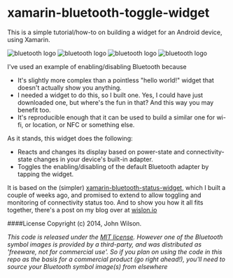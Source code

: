 xamarin-bluetooth-toggle-widget
===============================

This is a simple tutorial/how-to on building a widget for an Android device, using Xamarin. 

![bluetooth logo](https://github.com/wislon/xamarin-bluetooth-toggle-widget/blob/master/src/BluetoothToggleWidget/Resources/drawable-xhdpi/bluetooth_on.png)
![bluetooth logo](https://github.com/wislon/xamarin-bluetooth-toggle-widget/blob/master/src/BluetoothToggleWidget/Resources/drawable-xhdpi/bluetooth_connecting.png)
![bluetooth logo](https://github.com/wislon/xamarin-bluetooth-toggle-widget/blob/master/src/BluetoothToggleWidget/Resources/drawable-xhdpi/bluetooth_connected.png)
![bluetooth logo](https://github.com/wislon/xamarin-bluetooth-toggle-widget/blob/master/src/BluetoothToggleWidget/Resources/drawable-xhdpi/bluetooth_off.png)

I've used an example of enabling/disabling Bluetooth because 
* It's slightly more complex than a pointless "hello world!" widget that doesn't actually show you anything.
* I needed a widget to do this, so I built one. Yes, I could have just downloaded one, but where's the fun in that? And this way you may benefit too.
* It's reproducible enough that it can be used to build a similar one for wi-fi, or location, or NFC or something else.

As it stands, this widget does the following:

* Reacts and changes its display based on power-state and connectivity-state changes in your device's built-in adapter.
* Toggles the enabling/disabling of the default Bluetooth adapter by tapping the widget.

It is based on the (simpler) [xamarin-bluetooth-status-widget](https://github.com/wislon/xamarin-bluetooth-status-widget), which I built a couple of weeks ago, and promised to extend to allow toggling and monitoring of connectivity status too. And to show you how it all fits together, there's a post on my blog over at [wislon.io](http://wislon.io/posts/2014/08/23/make-a-xamarin-android-widget-to-enable-disable-bluetooth)

####License
Copyright (c) 2014, John Wilson.

_This code is released under the [MIT license](LICENSE). However one of the Bluetooth symbol images is provided by a third-party, and was distributed as 'freeware, not for commercial use'. So if you plan on using the code in this repo as the basis for a commercial product (go right ahead!), you'll need to source your Bluetooth symbol image(s) from elsewhere_
